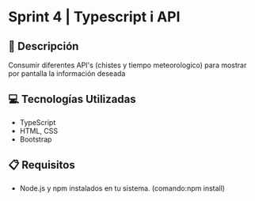 # Sprint 4 | Typescript i API

## 📄 Descripción

Consumir diferentes API's (chistes y tiempo meteorologico) para mostrar por pantalla la información deseada

## 💻 Tecnologías Utilizadas

- TypeScript
- HTML, CSS
- Bootstrap

  
## 📋 Requisitos

- Node.js y npm instalados en tu sistema. (comando:npm install)
